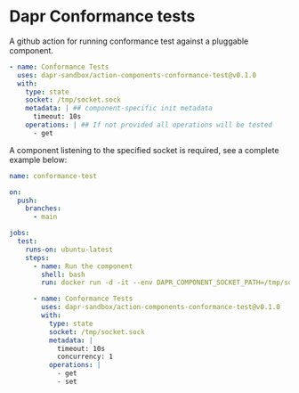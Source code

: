# Dapr Conformance tests

A github action for running conformance test against a pluggable component.

```yaml
- name: Conformance Tests
  uses: dapr-sandbox/action-components-conformance-test@v0.1.0
  with:
    type: state
    socket: /tmp/socket.sock
    metadata: | ## component-specific init metadata
      timeout: 10s
    operations: | ## If not provided all operations will be tested
      - get
```

A component listening to the specified socket is required, see a complete example below:

```yaml
name: conformance-test

on:
  push:
    branches:
      - main

jobs:
  test:
    runs-on: ubuntu-latest
    steps:
      - name: Run the component
        shell: bash
        run: docker run -d -it --env DAPR_COMPONENT_SOCKET_PATH=/tmp/socket.sock -v /tmp:/tmp tmacam/dapr-memstore-java:latest

      - name: Conformance Tests
        uses: dapr-sandbox/action-components-conformance-test@v0.1.0
        with:
          type: state
          socket: /tmp/socket.sock
          metadata: |
            timeout: 10s
            concurrency: 1
          operations: |
            - get
            - set
```
